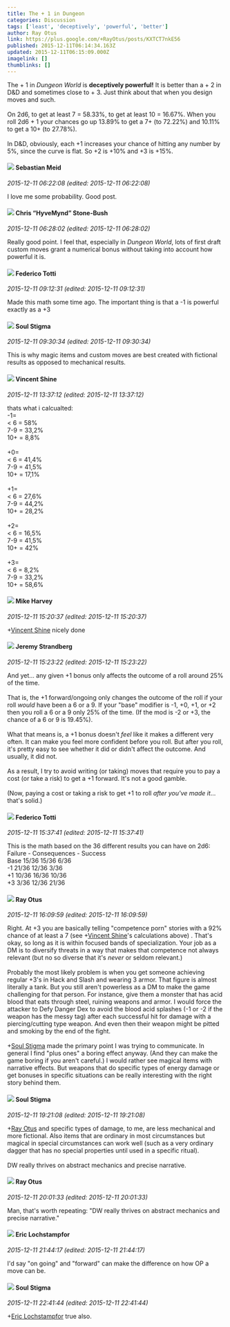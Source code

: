 ```yaml
---
title: The + 1 in Dungeon
categories: Discussion
tags: ['least', 'deceptively', 'powerful', 'better']
author: Ray Otus
link: https://plus.google.com/+RayOtus/posts/KXTCT7nkE56
published: 2015-12-11T06:14:34.163Z
updated: 2015-12-11T06:15:09.000Z
imagelink: []
thumblinks: []
---
```


The + 1 in <i>Dungeon World</i> is <b>deceptively powerful!</b> It is better than a + 2 in D&amp;D and sometimes close to + 3. Just think about that when you design moves and such. <br /><br />On 2d6, to get at least 7 = 58.33%, to get at least 10 = 16.67%. When you roll 2d6 + 1 your chances go up 13.89% to get a 7+ (to 72.22%) and 10.11% to get a 10+ (to 27.78%).<br /><br />In D&amp;D, obviously, each +1 increases your chance of hitting any number by 5%, since the curve is flat. So +2 is +10% and +3 is +15%. 
<div id='comment z124sd5xjri5w1s3i23xsv2bixy5jxilo'>
  <h4><img src='{{site.baseurl}}//images/avatars/117550397360424835151_photo.jpg'> Sebastian Meid</h4>
      <p><cite>2015-12-11 06:22:08 (edited: 2015-12-11 06:22:08)</cite></p>
        <p>I love me some probability. Good post.</p>
</div>
        

<div id='comment z124sd5xjri5w1s3i23xsv2bixy5jxilo'>
  <h4><img src='{{site.baseurl}}//images/avatars/108053817066303198241_photo.jpg'> Chris “HyveMynd” Stone-Bush</h4>
      <p><cite>2015-12-11 06:28:02 (edited: 2015-12-11 06:28:02)</cite></p>
        <p>Really good point. I feel that, especially in <i>Dungeon World</i>, lots of first draft custom moves grant a numerical bonus without taking into account how powerful it is.</p>
</div>
        

<div id='comment z124sd5xjri5w1s3i23xsv2bixy5jxilo'>
  <h4><img src='{{site.baseurl}}//images/avatars/107856407801195298606_photo.jpg'> Federico Totti</h4>
      <p><cite>2015-12-11 09:12:31 (edited: 2015-12-11 09:12:31)</cite></p>
        <p>Made this math some time ago. The important thing is that a -1 is powerful exactly as a +3</p>
</div>
        

<div id='comment z124sd5xjri5w1s3i23xsv2bixy5jxilo'>
  <h4><img src='{{site.baseurl}}//images/avatars/111544129432437862475_photo.jpg'> Soul Stigma</h4>
      <p><cite>2015-12-11 09:30:34 (edited: 2015-12-11 09:30:34)</cite></p>
        <p>This is why magic items and custom moves are best created with fictional results as opposed to mechanical results.</p>
</div>
        

<div id='comment z124sd5xjri5w1s3i23xsv2bixy5jxilo'>
  <h4><img src='{{site.baseurl}}//images/avatars/118294755018356321303_photo.jpg'> Vincent Shine</h4>
      <p><cite>2015-12-11 13:37:12 (edited: 2015-12-11 13:37:12)</cite></p>
        <p>thats what i calcualted:<br />-1=<br />&lt; 6 = 58% <br />7-9 = 33,2% <br />10+ = 8,8% <br /><br />+0=<br />&lt; 6 = 41,4% <br />7-9 = 41,5% <br />10+ = 17,1% <br /><br />+1= <br />&lt; 6 = 27,6% <br />7-9 = 44,2% <br />10+ = 28,2% <br /><br />+2=<br />&lt; 6 = 16,5% <br />7-9 = 41,5% <br />10+ = 42% <br /><br />+3=<br />&lt; 6 = 8,2%<br />7-9 = 33,2%<br />10+ = 58,6% <br /></p>
</div>
        

<div id='comment z124sd5xjri5w1s3i23xsv2bixy5jxilo'>
  <h4><img src='{{site.baseurl}}//images/avatars/100107644985752808795_photo.jpg'> Mike Harvey</h4>
      <p><cite>2015-12-11 15:20:37 (edited: 2015-12-11 15:20:37)</cite></p>
        <p><span class="proflinkWrapper"><span class="proflinkPrefix">+</span><a class="proflink" href="https://plus.google.com/118294755018356321303" oid="118294755018356321303">Vincent Shine</a></span>​ nicely done</p>
</div>
        

<div id='comment z124sd5xjri5w1s3i23xsv2bixy5jxilo'>
  <h4><img src='{{site.baseurl}}//images/avatars/102595580176380683252_photo.jpg'> Jeremy Strandberg</h4>
      <p><cite>2015-12-11 15:23:22 (edited: 2015-12-11 15:23:22)</cite></p>
        <p>And yet... any given +1 bonus only affects the outcome of a roll around 25% of the time. <br /><br />That is, the +1 forward/ongoing only changes the outcome of the roll if your roll <i>would</i> have been a 6 or a 9.  If your &quot;base&quot; modifier is -1, +0, +1, or +2 then you roll a 6 or a 9 only 25% of the time.  (If the mod is -2 or +3, the chance of a 6 or 9 is 19.45%).<br /><br />What that means is, a +1 bonus doesn&#39;t <i>feel</i> like it makes a different very often. It can make you feel more confident before you roll. But after you roll, it&#39;s pretty easy to see whether it did or didn&#39;t affect the outcome. And usually, it did not. <br /><br />As a result, I try to avoid writing (or taking) moves that require you to pay a cost (or take a risk) to get a +1 forward.  It&#39;s not a good gamble.  <br /><br />(Now, paying a cost or taking a risk to get +1 to roll <i>after you&#39;ve made it</i>... that&#39;s solid.)<br /></p>
</div>
        

<div id='comment z124sd5xjri5w1s3i23xsv2bixy5jxilo'>
  <h4><img src='{{site.baseurl}}//images/avatars/107856407801195298606_photo.jpg'> Federico Totti</h4>
      <p><cite>2015-12-11 15:37:41 (edited: 2015-12-11 15:37:41)</cite></p>
        <p>This is the math based on the 36 different results you can have on 2d6:<br />Failure - Consequences - Success<br />Base 15/36 15/36 6/36<br />-1 21/36 12/36 3/36<br />+1 10/36 16/36 10/36<br />+3 3/36 12/36 21/36</p>
</div>
        

<div id='comment z124sd5xjri5w1s3i23xsv2bixy5jxilo'>
  <h4><img src='{{site.baseurl}}//images/avatars/100495092599585582455_photo.jpg'> Ray Otus</h4>
      <p><cite>2015-12-11 16:09:59 (edited: 2015-12-11 16:09:59)</cite></p>
        <p>Right. At +3 you are basically telling &quot;competence porn&quot; stories with a 92% chance of at least a 7 (see <span class="proflinkWrapper"><span class="proflinkPrefix">+</span><a class="proflink" href="https://plus.google.com/118294755018356321303" oid="118294755018356321303">Vincent Shine</a></span>&#39;s calculations above) . That&#39;s okay, so long as it is within focused bands of specialization. Your job as a DM is to diversify threats in a way that makes that competence not always relevant (but no so diverse that it&#39;s <i>never</i> or seldom relevant.)<br /><br />Probably the most likely problem is when you get someone achieving regular +3&#39;s in Hack and Slash and wearing 3 armor. That figure is almost literally a tank. But you still aren&#39;t powerless as a DM to make the game challenging for that person. For instance, give them a monster that has acid blood that eats through steel, ruining weapons and armor. I would force the attacker to Defy Danger Dex to avoid the blood acid splashes (-1 or -2 if the weapon has the messy tag) after each successful hit for damage with a piercing/cutting type weapon. And even then their weapon might be pitted and smoking by the end of the fight.<br /><br /><span class="proflinkWrapper"><span class="proflinkPrefix">+</span><a class="proflink" href="https://plus.google.com/111544129432437862475" oid="111544129432437862475">Soul Stigma</a></span> made the primary point I was trying to communicate. In general I find &quot;plus ones&quot; a boring effect anyway. (And they can make the game boring if you aren&#39;t careful.) I would rather see magical items with narrative effects. But weapons that do specific types of energy damage or get bonuses in specific situations can be really interesting with the right story behind them.</p>
</div>
        

<div id='comment z124sd5xjri5w1s3i23xsv2bixy5jxilo'>
  <h4><img src='{{site.baseurl}}//images/avatars/111544129432437862475_photo.jpg'> Soul Stigma</h4>
      <p><cite>2015-12-11 19:21:08 (edited: 2015-12-11 19:21:08)</cite></p>
        <p><span class="proflinkWrapper"><span class="proflinkPrefix">+</span><a class="proflink" href="https://plus.google.com/100495092599585582455" oid="100495092599585582455">Ray Otus</a></span> and specific types of damage, to me, are less mechanical and more fictional.  Also items that are ordinary in most circumstances but magical in special circumstances can work well (such as a very ordinary dagger that has no special properties until used in a specific ritual).<br /><br />DW really thrives on abstract mechanics and precise narrative.</p>
</div>
        

<div id='comment z124sd5xjri5w1s3i23xsv2bixy5jxilo'>
  <h4><img src='{{site.baseurl}}//images/avatars/100495092599585582455_photo.jpg'> Ray Otus</h4>
      <p><cite>2015-12-11 20:01:33 (edited: 2015-12-11 20:01:33)</cite></p>
        <p>Man, that&#39;s worth repeating: &quot;DW really thrives on abstract mechanics and precise narrative.&quot; </p>
</div>
        

<div id='comment z124sd5xjri5w1s3i23xsv2bixy5jxilo'>
  <h4><img src='{{site.baseurl}}//images/avatars/104811112088336879051_photo.jpg'> Eric Lochstampfor</h4>
      <p><cite>2015-12-11 21:44:17 (edited: 2015-12-11 21:44:17)</cite></p>
        <p>I&#39;d say &quot;on going&quot; and &quot;forward&quot; can make the difference on how OP a move can be.</p>
</div>
        

<div id='comment z124sd5xjri5w1s3i23xsv2bixy5jxilo'>
  <h4><img src='{{site.baseurl}}//images/avatars/111544129432437862475_photo.jpg'> Soul Stigma</h4>
      <p><cite>2015-12-11 22:41:44 (edited: 2015-12-11 22:41:44)</cite></p>
        <p><span class="proflinkWrapper"><span class="proflinkPrefix">+</span><a class="proflink" href="https://plus.google.com/104811112088336879051" oid="104811112088336879051">Eric Lochstampfor</a></span> true also.</p>
</div>
        